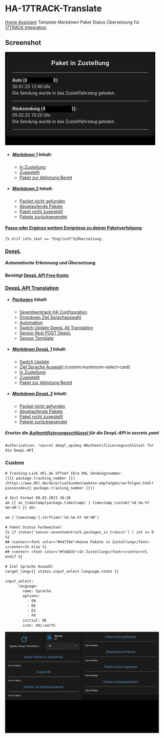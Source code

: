 # HA-17TRACK-Translate

[Home Assistant](https://www.home-assistant.io/) Tamplate Markdown Paket Status Übersetzung für [17TRACK Integration](https://www.home-assistant.io/integrations/seventeentrack)

## Screenshot
![zugestellt](https://github.com/Morpheus2018/HA-17TRACK-Translate/blob/main/png/preview.gif)

* ##### [Markdown 1](https://github.com/Morpheus2018/HA-17TRACK-Translate/blob/main/markdown_1.yaml) Inhalt:
  - [In Zustellung](https://github.com/Morpheus2018/HA-17TRACK-Translate/blob/main/markdown_1.yaml#L5)
  - [Zugestellt](https://github.com/Morpheus2018/HA-17TRACK-Translate/blob/main/markdown_1.yaml#L41)
  - [Paket zur Abholung Bereit](https://github.com/Morpheus2018/HA-17TRACK-Translate/blob/main/markdown_1.yaml#L62)
* ##### [Markdown 2](https://github.com/Morpheus2018/HA-17TRACK-Translate/blob/main/markdown_2.yaml) Inhalt:
  - [Packet nicht gefunden](https://github.com/Morpheus2018/HA-17TRACK-Translate/blob/main/markdown_2.yaml#L5)
  - [Abgelaufende Pakete](https://github.com/Morpheus2018/HA-17TRACK-Translate/blob/main/markdown_2.yaml#L27)
  - [Paket nicht zugestellt](https://github.com/Morpheus2018/HA-17TRACK-Translate/blob/main/markdown_2.yaml#L47)
  - [Pakete zurückgesendet](https://github.com/Morpheus2018/HA-17TRACK-Translate/blob/main/markdown_2.yaml#L70)

#### [Passe oder Ergänze weitere Ereignisse zu deiner Paketverfolgung](https://github.com/Morpheus2018/HA-17TRACK-Translate/blob/main/markdown_1.yaml#L33)
```
{% elif info_text == "Englisch"%}Überzetzung. 
```

### [DeepL](https://www.deepl.com/)
##### Automatische Erkennung und Übersetzung. 
#### Benötigt [DeepL API Free Konto](https://www.deepl.com/de/pro-api?cta=checkout-pro)
### [DeepL API Translation](https://github.com/Morpheus2018/HA-17TRACK-Translate/tree/main/deepl_api_translation)

* ##### [Packages](https://github.com/Morpheus2018/HA-17TRACK-Translate/blob/main/deepl_api_translation/deepl_translation_packages.yaml) Inhalt: 
  - [Seventeentrack HA Configuration](https://github.com/Morpheus2018/HA-17TRACK-Translate/blob/main/deepl_api_translation/deepl_translation_packages.yaml#L4) 
  - [Dropdown Ziel Sprachauswahl](https://github.com/Morpheus2018/HA-17TRACK-Translate/blob/main/deepl_api_translation/deepl_translation_packages.yaml#L10)
  - [Automation](https://github.com/Morpheus2018/HA-17TRACK-Translate/blob/main/deepl_api_translation/deepl_translation_packages.yaml#L21)
  - [Switch Update DeepL All Translation](https://github.com/Morpheus2018/HA-17TRACK-Translate/blob/main/deepl_api_translation/deepl_translation_packages.yaml#L97)
  - [Sensor Rest POST DeepL](https://github.com/Morpheus2018/HA-17TRACK-Translate/blob/main/deepl_api_translation/deepl_translation_packages.yaml#L121)
  - [Sensor Template](https://github.com/Morpheus2018/HA-17TRACK-Translate/blob/main/deepl_api_translation/deepl_translation_packages.yaml#L276)

* ##### [Markdown DeepL 1](https://github.com/Morpheus2018/HA-17TRACK-Translate/blob/main/deepl_api_translation/markdown_combi1.yaml) Inhalt:
   - [Switch Update](https://github.com/Morpheus2018/HA-17TRACK-Translate/blob/main/deepl_api_translation/markdown_combi1.yaml#L10)
   - [Ziel Sprache Auswahl](https://github.com/Morpheus2018/HA-17TRACK-Translate/blob/main/deepl_api_translation/markdown_combi1.yaml#L14) (custom:mushroom-select-card)
   - [In Zustellung](https://github.com/Morpheus2018/HA-17TRACK-Translate/blob/main/deepl_api_translation/markdown_combi1.yaml#L19)
   - [Zugestellt](https://github.com/Morpheus2018/HA-17TRACK-Translate/blob/main/deepl_api_translation/markdown_combi1.yaml#L43)
   - [Paket zur Abholung Bereit](https://github.com/Morpheus2018/HA-17TRACK-Translate/blob/main/deepl_api_translation/markdown_combi1.yaml#L66)

* ##### [Markdown DeepL 2](https://github.com/Morpheus2018/HA-17TRACK-Translate/blob/main/deepl_api_translation/markdown_combi2.yaml) Inhalt: 
  - [Packet nicht gefunden](https://github.com/Morpheus2018/HA-17TRACK-Translate/blob/main/deepl_api_translation/markdown_combi2.yaml#L5)
  - [Abgelaufende Pakete](https://github.com/Morpheus2018/HA-17TRACK-Translate/blob/main/deepl_api_translation/markdown_combi2.yaml#L29)
  - [Paket nicht zugestellt](https://github.com/Morpheus2018/HA-17TRACK-Translate/blob/main/deepl_api_translation/markdown_combi2.yaml#L60)
  - [Pakete zurückgesendet](https://github.com/Morpheus2018/HA-17TRACK-Translate/blob/main/deepl_api_translation/markdown_combi2.yaml#L77)

##### Ersetze die [Authentifizierungsschlüssel](https://github.com/Morpheus2018/HA-17TRACK-Translate/blob/main/deepl_api_translation/deepl_translation_packages.yaml#L134)  für die DeepL-API in secrets.yaml
```
Authorization: !secret deepl_apikey #Authentifizierungsschlüssel für die DeepL-API
```
### Custom
```
# Tracking-Link dhl.de öffnet Ihre DHL Sendungsnummer.
([{{ package.tracking_number }}](https://www.dhl.de/de/privatkunden/pakete-empfangen/verfolgen.html?piececode={{ package.tracking_number }}))

# Zeit Format 09.02.2023 10:20
am {{ as_timestamp(package.timestamp) | timestamp_custom('%d.%m.%Y %H:%M') }} Uhr.

am ['timestamp'].strftime('%d.%m.%Y %H:%M')

# Paket Status Farbwechsel
{% if states('sensor.seventeentrack_packages_in_transit') | int == 0 %} 
## <center><font color="#44739e">Keine Pakete in Zustellung</font></center>{% else %}  
## <center> <font color="#fdd835">In Zustellung</font></center>{% endif %}

# Ziel Sprache Auswahl
target_lang={{ states.input_select.language.state }}

input_select:
      language:
        name: Sprache
        options:
          - EN
          - DE
          - ES
          - FR
        initial: DE
        icon: mdi:earth
```
![DeepL API Translation](https://github.com/Morpheus2018/HA-17TRACK-Translate/blob/main/png/deepl_api_translation.gif)

